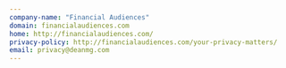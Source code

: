 ```yaml
---
company-name: "Financial Audiences"
domain: financialaudiences.com
home: http://financialaudiences.com/
privacy-policy: http://financialaudiences.com/your-privacy-matters/
email: privacy@deanmg.com
---
```




